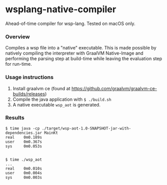 # wsplang-native-compiler
Ahead-of-time compiler for wsp-lang. Tested on macOS only.

### Overview
Compiles a wsp file into a "native" executable. This is made possible by natively compiling the interpreter
with GraalVM Native-Image and performing the parsing step at build-time while leaving the evaluation step
for run-time.

### Usage instructions
1. Install graalvm ce (found at https://github.com/graalvm/graalvm-ce-builds/releases)
2. Compile the java application with `$ ./build.sh`
3. A native executable `wsp_aot` is generated.

### Results
```
$ time java -cp ./target/wsp-aot-1.0-SNAPSHOT-jar-with-dependencies.jar MainKt
real    0m0.189s
user    0m0.367s
sys     0m0.053s


$ time ./wsp_aot
...
real    0m0.010s
user    0m0.004s
sys     0m0.003s
```

